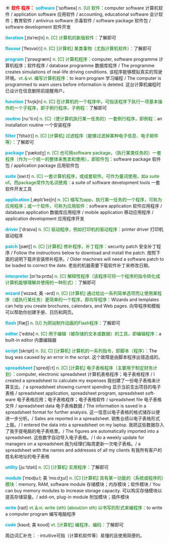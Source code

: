 ☀ <font color="red">**软件 程序：**</font>
<font color="sky blue">**software**</font> ['sɒftweə] 
<font color="rgb(227, 108, 9)">n. [U] 软件：</font>computer software 计算机软件 / application software 应用软件 / accounting, educational software 会计软件；教育软件 / antivirus software 杀毒软件 / software package 软件包 / software development 软件开发
           
<font color="sky blue">**iteration**</font> [ˌɪtəˈreɪʃn]
<font color="rgb(227, 108, 9)">n. [C] 计算机的新版软件：</font>了解即可           

<font color="sky blue">**flavour**</font> [ˈfleɪvə(r)]
<font color="rgb(227, 108, 9)">n. [C] [计算机] 某类事物（尤指计算机软件）：</font>了解即可

<font color="sky blue">**program**</font> ['prəʊɡræm] 
<font color="rgb(227, 108, 9)">n. [C] 计算机程序：</font>computer, software programme 计算机程序；软件程序 / database programme 数据库程序 / The programme creates simulations of real-life driving conditions. 该程序能够模拟真实的驾驶环境。<font color="rgb(227, 108, 9)">vt.＆vi. 编写计算机程序：</font>to learn program 学习编程 / The computer is programmed to warn users before information is deleted. 这台计算机编程时已设计在信息删除前提醒用户。

<font color="sky blue">**function**</font> ['fʌŋkʃn] 
<font color="rgb(227, 108, 9)">n. [C] 在计算机的一个程序中，可指该程序下执行一项基本操作的一个子程序，即子例行程序，子例程：</font>了解即可

<font color="sky blue">**routine**</font> [ru:'ti:n] 
<font color="rgb(227, 108, 9)">n. [C]（使计算机执行某一任务的）一套例行程序，即例程：</font>an installation routine 一个安装程序
           
<font color="sky blue">**filter**</font> [ˈfɪltə(r)]
<font color="rgb(227, 108, 9)">n. [C] [计算机] 过滤程序（能够过滤掉某种电子信息、电子邮件等）：</font>了解即可
 
<font color="sky blue">**package**</font> ['pækɪdӡ] 
<font color="rgb(227, 108, 9)">n. [C] 也可用software package，（执行某类任务的）一套程序（作为一个统一的整体来售卖和使用），即软件包：</font>software package 软件包 / application package 应用软件包

<font color="sky blue">**suite**</font> [swi:t] 
<font color="rgb(227, 108, 9)">n. [C] 一套计算机程序，或成套软件。可作为量词使用，如a suite of。而package常作为名词使用：</font>a suite of software development tools 一套软件开发工具

<font color="sky blue">**application**</font> [͵æplɪ'keɪʃn] 
<font color="rgb(227, 108, 9)">n. [C] 缩写为app，执行某一任务的一个程序，可称为应用程序；或一个软件，可称为应用软件：</font>software application 软件应用程序 / database application 数据库应用程序 / mobile application 移动应用程序 / application development 应用程序开发

<font color="sky blue">**driver**</font> ['draɪvə] 
<font color="rgb(227, 108, 9)">n. [C] 驱动程序，例如打印机的驱动程序：</font>printer driver 打印机驱动程序
           
<font color="sky blue">**patch**</font> [pætʃ]
<font color="rgb(227, 108, 9)">n. [C] [计算机] 修补程序，补丁程序：</font>security patch 安全补丁程序 / Follow the instructions below to download and install the patch. 按照下面的说明下载并安装修补程序。/ Older machines will need a software patch to be loaded to correct the date. 老些的机器需要下载软件补丁来修改日期。

<font color="sky blue">**interpreter**</font> [ɪn'tə:prɪtə] 
<font color="rgb(227, 108, 9)">n. [C] 解释性程序（该程序可将一个程序的指令转化成计算机能够理解并使用的一种形式）：</font>了解即可
           
<font color="sky blue">**wizard**</font> [ˈwɪzəd; 美 -ərd]
<font color="rgb(227, 108, 9)">n. [C] [计算机] 通过给出一系列简单选项而让使用某程序（或执行某任务）更简单的一个程序，即向导程序：</font>Wizards and templates can help you create brochures, calendars, and Web pages. 向导程序和模板可以帮助你创建手册、日历和网页。

<font color="sky blue">**flash**</font> [flæʃ] 
<font color="rgb(227, 108, 9)">n. [U] 为网站制作动画的Flash程序：</font>了解即可

<font color="sky blue">**editor**</font> ['edɪtə] 
<font color="rgb(227, 108, 9)">n. [C] 用于编辑（被存储的文本或数据）的工具，即编辑程序：</font>a built-in editor 内置编辑器
           
<font color="sky blue">**script**</font> [skrɪpt]
<font color="rgb(227, 108, 9)">n. [U, C] [计算机] 计算机的一系列指令，即脚本（程序）：</font>The bug was caused by an error in the script. 这个故障是由脚本程序出错造成的。
           
<font color="sky blue">**spreadsheet**</font> [ˈspredʃi:t]
<font color="rgb(227, 108, 9)">n. [C] [计算机] 电子表格程序（主要用于制定财务计划）：</font>computer, electronic spreadsheet 计算机表格程序；电子表格程序 / I created a spreadsheet to calculate my expenses 我创建了一份电子表格来计算支出。/ a spreadsheet showing current spending 显示当前支出项目的电子表格 / spreadsheet application, spreadsheet program, spreadsheet soft-ware 电子表格应用；电子表格程序；电子表格软件 / spreadsheet file 电子表格文件 / spreadsheet data 电子表格数据 / The information is saved in a spreadsheet format for further analysis. 这一信息以电子表格的格式储存以便进一步分析。/ Sales are reported in a spreadsheet. 销售业绩以电子表格形式上报。/ I entered the data into a spreadsheet on my laptop. 我把这些数据存入了我手提电脑的电子表格里。/ The figures are automatically imported into a spreadsheet. 这些数字自动导入电子表格。/ I do a weekly update for managers on a spreadsheet.我为经理们每周更新一次电子表格。/ a spreadsheet with the names and addresses of all my clients 有我所有客户的姓名和地址的电子表格
           
<font color="sky blue">**utility**</font> [ju:ˈtɪləti]
<font color="rgb(227, 108, 9)">n. [C] [计算机] 实用程序：</font>了解即可
           
<font color="sky blue">**module**</font> [ˈmɒdju:l; 美 ˈmɑ:dʒul]
<font color="rgb(227, 108, 9)">n. [C] [计算机] 具有某一功能的（系统或程序的）模块：</font>memory, RAM, software module 存储模块；内存模块；软件模块 / You can buy memory modules to increase storage capacity. 可以购买存储模块以提高存储容量。/ add-on, plug-in module 附加模块；插件模块

<font color="sky blue">**write**</font> [raɪt] 
<font color="rgb(227, 108, 9)">vt.＆vi. write (sth) (about/on sth) 以书写的形式来编程序：</font>to write a computer program 编写电脑程序
           
<font color="sky blue">**code**</font> [kəʊd; 美 koʊd]
<font color="rgb(227, 108, 9)">vt. [计算机] 编程序、编码：</font>了解即可

周边词汇补充：
· intuitive可指（计算机软件等）易懂的且使用简便的。